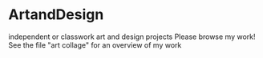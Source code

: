 # ArtandDesign
independent or classwork art and design projects
Please browse my work!
See the file "art collage" for an overview of my work
